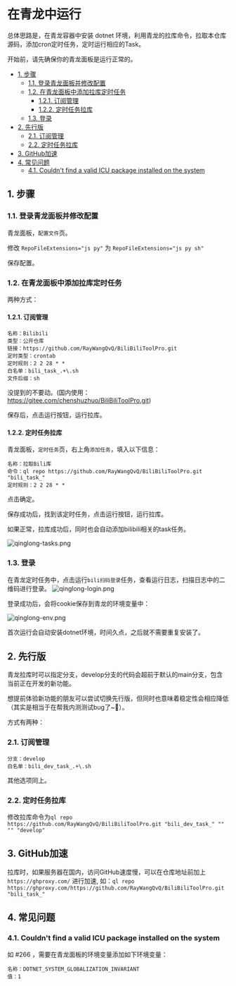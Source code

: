 # 在青龙中运行

总体思路是，在青龙容器中安装 dotnet 环境，利用青龙的拉库命令，拉取本仓库源码，添加cron定时任务，定时运行相应的Task。

开始前，请先确保你的青龙面板是运行正常的。

<!-- TOC depthFrom:2 -->

- [1. 步骤](#1-步骤)
    - [1.1. 登录青龙面板并修改配置](#11-登录青龙面板并修改配置)
    - [1.2. 在青龙面板中添加拉库定时任务](#12-在青龙面板中添加拉库定时任务)
        - [1.2.1. 订阅管理](#121-订阅管理)
        - [1.2.2. 定时任务拉库](#122-定时任务拉库)
    - [1.3. 登录](#13-登录)
- [2. 先行版](#2-先行版)
    - [2.1. 订阅管理](#21-订阅管理)
    - [2.2. 定时任务拉库](#22-定时任务拉库)
- [3. GitHub加速](#3-github加速)
- [4. 常见问题](#4-常见问题)
    - [4.1. Couldn't find a valid ICU package installed on the system](#41-couldnt-find-a-valid-icu-package-installed-on-the-system)

<!-- /TOC -->

## 1. 步骤

### 1.1. 登录青龙面板并修改配置
青龙面板，`配置文件`页。

修改 `RepoFileExtensions="js py"` 为 `RepoFileExtensions="js py sh"`

保存配置。

### 1.2. 在青龙面板中添加拉库定时任务

两种方式：
#### 1.2.1. 订阅管理

```
名称：Bilibili
类型：公开仓库
链接：https://github.com/RayWangQvQ/BiliBiliToolPro.git
定时类型：crontab
定时规则：2 2 28 * *
白名单：bili_task_.+\.sh
文件后缀：sh
```

没提到的不要动。(国内使用：https://gitee.com/chenshuzhuo/BiliBiliToolPro.git)

保存后，点击运行按钮，运行拉库。

#### 1.2.2. 定时任务拉库
青龙面板，`定时任务`页，右上角`添加任务`，填入以下信息：

```
名称：拉取Bili库
命令：ql repo https://github.com/RayWangQvQ/BiliBiliToolPro.git "bili_task_"
定时规则：2 2 28 * *
```

点击确定。

保存成功后，找到该定时任务，点击运行按钮，运行拉库。

如果正常，拉库成功后，同时也会自动添加bilibili相关的task任务。

![qinglong-tasks.png](../docs/imgs/qinglong-tasks.png)

### 1.3. 登录

在青龙定时任务中，点击运行`bili扫码登录`任务，查看运行日志，扫描日志中的二维码进行登录。
![qinglong-login.png](../docs/imgs/qinglong-login.png)

登录成功后，会将cookie保存到青龙的环境变量中：

![qinglong-env.png](../docs/imgs/qinglong-env.png)

首次运行会自动安装dotnet环境，时间久点，之后就不需要重复安装了。

## 2. 先行版

青龙拉库时可以指定分支，develop分支的代码会超前于默认的main分支，包含当前正在开发的新功能。

想提前体验新功能的朋友可以尝试切换先行版，但同时也意味着稳定性会相应降低（其实是相当于在帮我内测测试bug了~🤨）。

方式有两种：

### 2.1. 订阅管理

```
分支：develop
白名单：bili_dev_task_.+\.sh
```

其他选项同上。

### 2.2. 定时任务拉库

修改拉库命令为`ql repo https://github.com/RayWangQvQ/BiliBiliToolPro.git "bili_dev_task_" "" "" "develop"`

## 3. GitHub加速
拉库时，如果服务器在国内，访问GitHub速度慢，可以在仓库地址前加上 `https://ghproxy.com/` 进行加速, 如：`ql repo https://ghproxy.com/https://github.com/RayWangQvQ/BiliBiliToolPro.git "bili_task_"`

## 4. 常见问题

### 4.1. Couldn't find a valid ICU package installed on the system

如 #266 ，需要在青龙面板的环境变量添加如下环境变量：

```
名称：DOTNET_SYSTEM_GLOBALIZATION_INVARIANT
值：1
```
